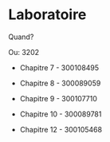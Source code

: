 # Laboratoire

Quand?

Ou: 3202

* Chapitre  7 - 300108495

* Chapitre  8 - 300089059

* Chapitre  9 - 300107710

* Chapitre 10 - 300089781

* Chapitre 12 - 300105468
